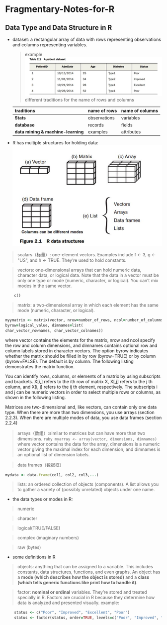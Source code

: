 # Fragmentary-Notes-for-R
## Data Type and Data Structure in R

- dataset: a rectangular array of data with rows representing observations and columns representing variables.
  > example
    ![example dataset](https://raw.githubusercontent.com/haonen/Fragmentary-Notes-for-R/master/example%20dataset.JPG)
  > different traditions for the name of rows and columns
  
    | traditions | name of rows | name of columns|
    | ---------- | ------------ | -------------- |
    | **Stats**      | observations |    variables   |
    |**database**   | records      |  fields        |
    | **data mining & machine-learning** | examples     |  attributes    |
   
 - R has multiple structures for holding data:
 ![R data sturcture](https://raw.githubusercontent.com/haonen/Fragmentary-Notes-for-R/master/R%20data%20structure.JPG)
 
  >scalars（标量）: one-element vectors. Examples include f <- 3, g <- "US",
and h <- TRUE. They’re used to hold constants.
  
  >vectors: one-dimensional arrays that can hold numeric data, character data, or logical data. Note that
the data in a vector must be only one type or mode (numeric, character, or logical).
You can’t mix modes in the same vector.
```ruby
    c()
```
  
  > matrix: a two-dimensional array in which each element has the same mode
(numeric, character, or logical). 
```ruby
myymatrix <- matrix(vector, nrow=number_of_rows, ncol=number_of_columns,
byrow=logical_value, dimnames=list(
char_vector_rownames, char_vector_colnames))
```
  where vector contains the elements for the matrix, nrow and ncol specify the row and
column dimensions, and dimnames contains optional row and column labels stored in
character vectors. The option byrow indicates whether the matrix should be filled in
by row (byrow=TRUE) or by column (byrow=FALSE). The default is by column. The following listing demonstrates the matrix function.

  You can identify rows, columns, or elements of a matrix by using subscripts and
brackets. X[i,] refers to the ith row of matrix X, X[,j] refers to the j th column, and
X[i, j] refers to the ij th element, respectively. The subscripts i and j can be numeric
vectors in order to select multiple rows or columns, as shown in the following listing.

  Matrices are two-dimensional and, like vectors, can contain only one data type.
When there are more than two dimensions, you use arrays (section 2.2.3). When there
are multiple modes of data, you use data frames (section 2.2.4)
  
  >arrays（数组）:similar to matrices but can have more than two dimensions.
    ```ruby
    myarray <- array(vector, dimensions, dimnames)
    ```
    where vector contains the data for the array, dimensions is a numeric vector giving
the maximal index for each dimension, and dimnames is an optional list of dimension labels.
  
  >data frames（数据框）
  ```ruby
  mydata <- data.frame(col1, col2, col3,...)
  ```
  
  >lists: an ordered collection of objects (components). A list allows you to gather a variety of (possibly unrelated) objects under one name. 
  
 - the data types or modes in R:
  > numeric
  
  >  character
  
  > logical(TRUE/FALSE)
  
  > complex (imaginary numbers)
  
  > raw (bytes)
  
 - some definitions in R
  > objects: anything that can be assigned to a variable. This includes constants,
data structures, functions, and even graphs. An object has a **mode (which describes
how the object is stored)** and a **class (which tells generic functions like print how to
handle it)**.

  > factor: **nominal or ordinal** variables. They’re stored and treated specially in R. Factors are crucial in R because they determine how data is analyzed and presented visually. 
    example:
```ruby
    status <- c("Poor", "Improved", "Excellent", "Poor")
    status <- factor(status, order=TRUE, levels=c("Poor", "Improved", "Excellent"))
```
    

